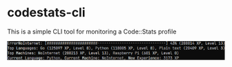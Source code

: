 # codestats-cli
This is a simple CLI tool for monitoring a Code::Stats profile

![Screenshot](https://raw.githubusercontent.com/ErrorNoInternet/codestats-cli/main/screenshot.png)
